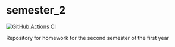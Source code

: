 # semester_2
[![GitHub Actions CI](https://github.com/Artem-Nesterenko2005/semester_2/actions/workflows/CI.yml/badge.svg)](https://github.com/Artem-Nesterenko2005/semester_2/actions/workflows/CI.yml)

Repository for homework for the second semester of the first year
